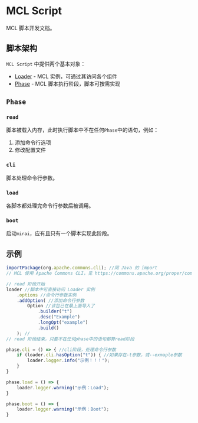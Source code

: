 # MCL Script

MCL 脚本开发文档。

## 脚本架构

`MCL Script` 中提供两个基本对象：

* [Loader](../src/main/java/org/itxtech/mcl/Loader.java) - MCL 实例，可通过其访问各个组件
* [Phase](../src/main/java/org/itxtech/mcl/script/Phase.java) - MCL 脚本执行阶段，脚本可按需实现

## `Phase`

### `read`

脚本被载入内存，此时执行脚本中不在任何`Phase`中的语句，例如：

1. 添加命令行选项
2. 修改配置文件

### `cli`

脚本处理命令行参数。

### `load`

各脚本都处理完命令行参数后被调用。

### `boot`

启动`mirai`，应有且只有一个脚本实现此阶段。

## 示例

```javascript
importPackage(org.apache.commons.cli); //同 Java 的 import
// MCL 使用 Apache Commons CLI，见 https://commons.apache.org/proper/commons-cli/

// read 阶段开始
loader //脚本中可直接访问 Loader 实例
    .options //命令行参数实例
    .addOption( //添加命令行参数
        Option //该包已在最上面导入了
            .builder("t")
            .desc("Example")
            .longOpt("example")
            .build()
    ); //
// read 阶段结束，只要不在任何phase中的语句都算read阶段

phase.cli = () => { //cli阶段，处理命令行参数
    if (loader.cli.hasOption("t")) { //如果存在-t参数，或--exmaple参数
        loader.logger.info("示例！！！");
    }
}

phase.load = () => {
    loader.logger.warning("示例：Load");
}

phase.boot = () => {
    loader.logger.warning("示例：Boot");
}
```
